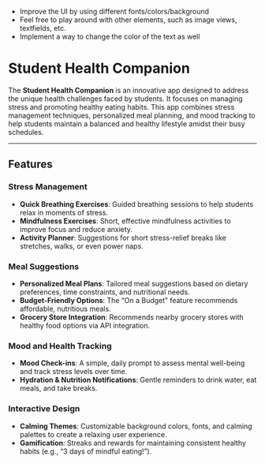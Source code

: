 - Improve the UI by using different fonts/colors/background
- Feel free to play around with other elements, such as image views, textfields, etc.
- Implement a way to change the color of the text as well

# **Student Health Companion**

The **Student Health Companion** is an innovative app designed to address the unique health challenges faced by students. It focuses on managing stress and promoting healthy eating habits. This app combines stress management techniques, personalized meal planning, and mood tracking to help students maintain a balanced and healthy lifestyle amidst their busy schedules.

---

## **Features**

### **Stress Management**
- **Quick Breathing Exercises**: Guided breathing sessions to help students relax in moments of stress.
- **Mindfulness Exercises**: Short, effective mindfulness activities to improve focus and reduce anxiety.
- **Activity Planner**: Suggestions for short stress-relief breaks like stretches, walks, or even power naps.

### **Meal Suggestions**
- **Personalized Meal Plans**: Tailored meal suggestions based on dietary preferences, time constraints, and nutritional needs.
- **Budget-Friendly Options**: The “On a Budget” feature recommends affordable, nutritious meals.
- **Grocery Store Integration**: Recommends nearby grocery stores with healthy food options via API integration.

### **Mood and Health Tracking**
- **Mood Check-ins**: A simple, daily prompt to assess mental well-being and track stress levels over time.
- **Hydration & Nutrition Notifications**: Gentle reminders to drink water, eat meals, and take breaks.

### **Interactive Design**
- **Calming Themes**: Customizable background colors, fonts, and calming palettes to create a relaxing user experience.
- **Gamification**: Streaks and rewards for maintaining consistent healthy habits (e.g., “3 days of mindful eating!”).

